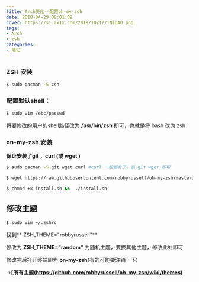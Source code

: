 ```yaml
---
title: Arch美化——配置oh-my-zsh
date: 2018-04-29 09:01:09
cover: https://s1.ax1x.com/2018/10/12/iNiqAO.png
tags:
- Arch
- zsh
categories:
- 笔记
---
```


### ZSH 安装
```bash
$ sudo pacman -S zsh
```

### 配置默认shell：
```bash
$ sudo vim /etc/passwd
```
将要修改的用户的shell路径改为 **/usr/bin/zsh** 即可，也就是将 bash 改为 zsh

### on-my-zsh 安装
**保证安装了git ，curl (或 wget )**

```bash
$ sudo pacman -S git wget curl #curl 一般都有了，装 git wget 即可
```

```bash
$ wget https://raw.githubusercontent.com/robbyrussell/oh-my-zsh/master/tools/install.sh
```

```bash
$ chmod +x install.sh &&  ./install.sh
```

## **修改主题**

```bash
$ sudo vim ~/.zshrc
```

找到** ZSH_THEME="robbyrussell"**

修改为 **ZSH_THEME="random"** 为随机主题，要换其他主题，修改此处即可

修改完后打开终端即为 **on-my-zsh**(有的可能要注销一下)

&rarr;**[所有主题(https://github.com/robbyrussell/oh-my-zsh/wiki/themes)**



